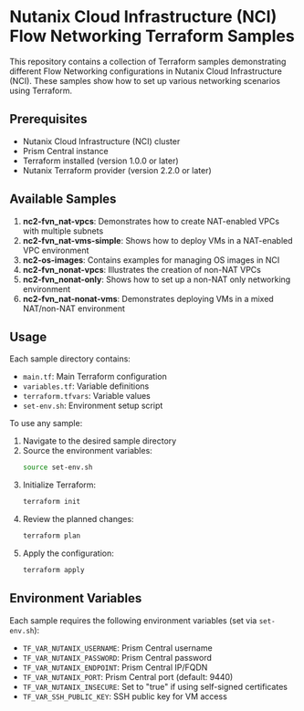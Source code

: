 # Nutanix Cloud Infrastructure (NCI) Flow Networking Terraform Samples

This repository contains a collection of Terraform samples demonstrating different Flow Networking configurations in Nutanix Cloud Infrastructure (NCI). These samples show how to set up various networking scenarios using Terraform.

## Prerequisites

- Nutanix Cloud Infrastructure (NCI) cluster
- Prism Central instance
- Terraform installed (version 1.0.0 or later)
- Nutanix Terraform provider (version 2.2.0 or later)

## Available Samples

1. **nc2-fvn_nat-vpcs**: Demonstrates how to create NAT-enabled VPCs with multiple subnets
2. **nc2-fvn_nat-vms-simple**: Shows how to deploy VMs in a NAT-enabled VPC environment
3. **nc2-os-images**: Contains examples for managing OS images in NCI
4. **nc2-fvn_nonat-vpcs**: Illustrates the creation of non-NAT VPCs
5. **nc2-fvn_nonat-only**: Shows how to set up a non-NAT only networking environment
6. **nc2-fvn_nat-nonat-vms**: Demonstrates deploying VMs in a mixed NAT/non-NAT environment

## Usage

Each sample directory contains:
- `main.tf`: Main Terraform configuration
- `variables.tf`: Variable definitions
- `terraform.tfvars`: Variable values
- `set-env.sh`: Environment setup script

To use any sample:

1. Navigate to the desired sample directory
2. Source the environment variables:
   ```bash
   source set-env.sh
   ```
3. Initialize Terraform:
   ```bash
   terraform init
   ```
4. Review the planned changes:
   ```bash
   terraform plan
   ```
5. Apply the configuration:
   ```bash
   terraform apply
   ```

## Environment Variables

Each sample requires the following environment variables (set via `set-env.sh`):
- `TF_VAR_NUTANIX_USERNAME`: Prism Central username
- `TF_VAR_NUTANIX_PASSWORD`: Prism Central password
- `TF_VAR_NUTANIX_ENDPOINT`: Prism Central IP/FQDN
- `TF_VAR_NUTANIX_PORT`: Prism Central port (default: 9440)
- `TF_VAR_NUTANIX_INSECURE`: Set to "true" if using self-signed certificates
- `TF_VAR_SSH_PUBLIC_KEY`: SSH public key for VM access

